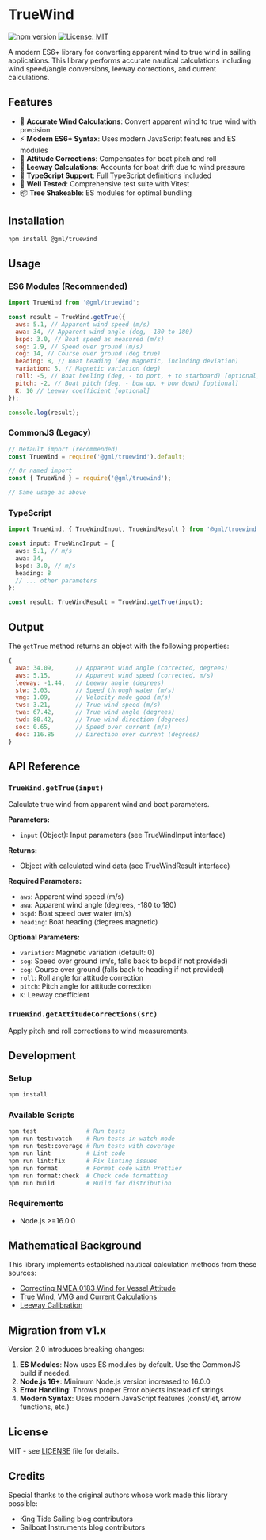 # TrueWind

[![npm version](https://badge.fury.io/js/%40gml%2Ftruewind.svg)](https://badge.fury.io/js/%40gml%2Ftruewind)
[![License: MIT](https://img.shields.io/badge/License-MIT-yellow.svg)](https://opensource.org/licenses/MIT)

A modern ES6+ library for converting apparent wind to true wind in sailing applications. This library performs accurate nautical calculations including wind speed/angle conversions, leeway corrections, and current calculations.

## Features

- 🌊 **Accurate Wind Calculations**: Convert apparent wind to true wind with precision
- ⚡ **Modern ES6+ Syntax**: Uses modern JavaScript features and ES modules
- 📐 **Attitude Corrections**: Compensates for boat pitch and roll
- 🧭 **Leeway Calculations**: Accounts for boat drift due to wind pressure
- 🔧 **TypeScript Support**: Full TypeScript definitions included
- 🧪 **Well Tested**: Comprehensive test suite with Vitest
- 📦 **Tree Shakeable**: ES modules for optimal bundling

## Installation

```bash
npm install @gml/truewind
```

## Usage

### ES6 Modules (Recommended)

```javascript
import TrueWind from '@gml/truewind';

const result = TrueWind.getTrue({
  aws: 5.1, // Apparent wind speed (m/s)
  awa: 34, // Apparent wind angle (deg, -180 to 180)
  bspd: 3.0, // Boat speed as measured (m/s)
  sog: 2.9, // Speed over ground (m/s)
  cog: 14, // Course over ground (deg true)
  heading: 8, // Boat heading (deg magnetic, including deviation)
  variation: 5, // Magnetic variation (deg)
  roll: -5, // Boat heeling (deg, - to port, + to starboard) [optional]
  pitch: -2, // Boat pitch (deg, - bow up, + bow down) [optional]
  K: 10 // Leeway coefficient [optional]
});

console.log(result);
```

### CommonJS (Legacy)

```javascript
// Default import (recommended)
const TrueWind = require('@gml/truewind').default;

// Or named import
const { TrueWind } = require('@gml/truewind');

// Same usage as above
```

### TypeScript

```typescript
import TrueWind, { TrueWindInput, TrueWindResult } from '@gml/truewind';

const input: TrueWindInput = {
  aws: 5.1, // m/s
  awa: 34,
  bspd: 3.0, // m/s
  heading: 8
  // ... other parameters
};

const result: TrueWindResult = TrueWind.getTrue(input);
```

## Output

The `getTrue` method returns an object with the following properties:

```javascript
{
  awa: 34.09,      // Apparent wind angle (corrected, degrees)
  aws: 5.15,       // Apparent wind speed (corrected, m/s)
  leeway: -1.44,   // Leeway angle (degrees)
  stw: 3.03,       // Speed through water (m/s)
  vmg: 1.09,       // Velocity made good (m/s)
  tws: 3.21,       // True wind speed (m/s)
  twa: 67.42,      // True wind angle (degrees)
  twd: 80.42,      // True wind direction (degrees)
  soc: 0.65,       // Speed over current (m/s)
  doc: 116.85      // Direction over current (degrees)
}
```

## API Reference

### `TrueWind.getTrue(input)`

Calculate true wind from apparent wind and boat parameters.

**Parameters:**

- `input` (Object): Input parameters (see TrueWindInput interface)

**Returns:**

- Object with calculated wind data (see TrueWindResult interface)

**Required Parameters:**

- `aws`: Apparent wind speed (m/s)
- `awa`: Apparent wind angle (degrees, -180 to 180)
- `bspd`: Boat speed over water (m/s)
- `heading`: Boat heading (degrees magnetic)

**Optional Parameters:**

- `variation`: Magnetic variation (default: 0)
- `sog`: Speed over ground (m/s, falls back to bspd if not provided)
- `cog`: Course over ground (falls back to heading if not provided)
- `roll`: Roll angle for attitude correction
- `pitch`: Pitch angle for attitude correction
- `K`: Leeway coefficient

### `TrueWind.getAttitudeCorrections(src)`

Apply pitch and roll corrections to wind measurements.

## Development

### Setup

```bash
npm install
```

### Available Scripts

```bash
npm test              # Run tests
npm run test:watch    # Run tests in watch mode
npm run test:coverage # Run tests with coverage
npm run lint          # Lint code
npm run lint:fix      # Fix linting issues
npm run format        # Format code with Prettier
npm run format:check  # Check code formatting
npm run build         # Build for distribution
```

### Requirements

- Node.js >=16.0.0

## Mathematical Background

This library implements established nautical calculation methods from these sources:

- [Correcting NMEA 0183 Wind for Vessel Attitude](https://kingtidesailing.blogspot.com/2015/10/correcting-nmea-0183-wind-for-vessel.html)
- [True Wind, VMG and Current Calculations](http://sailboatinstruments.blogspot.com/2011/05/true-wind-vmg-and-current-calculations.html)
- [Leeway Calibration](http://sailboatinstruments.blogspot.com/2011/02/leeway-calibration.html)

## Migration from v1.x

Version 2.0 introduces breaking changes:

1. **ES Modules**: Now uses ES modules by default. Use the CommonJS build if needed.
2. **Node.js 16+**: Minimum Node.js version increased to 16.0.0
3. **Error Handling**: Throws proper Error objects instead of strings
4. **Modern Syntax**: Uses modern JavaScript features (const/let, arrow functions, etc.)

## License

MIT - see [LICENSE](LICENSE) file for details.

## Credits

Special thanks to the original authors whose work made this library possible:

- King Tide Sailing blog contributors
- Sailboat Instruments blog contributors
